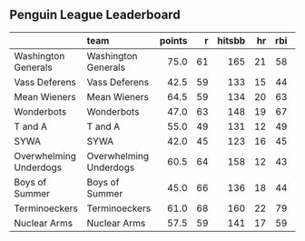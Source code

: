 ## Penguin League Leaderboard




|                       |team                   | points|  r| hitsbb| hr| rbi| sb|  w| sv|  so|      era|      whip|
|:----------------------|:----------------------|------:|--:|------:|--:|---:|--:|--:|--:|---:|--------:|---------:|
|Washington Generals    |Washington Generals    |   75.0| 61|    165| 21|  58|  4|  8|  8| 100| 2.272727| 0.8686869|
|Vass Deferens          |Vass Deferens          |   42.5| 59|    133| 15|  44|  7|  3|  2| 103| 3.830450| 1.1314879|
|Mean Wieners           |Mean Wieners           |   64.5| 59|    134| 20|  63|  4|  6|  4| 107| 2.509294| 0.9702602|
|Wonderbots             |Wonderbots             |   47.0| 63|    148| 19|  67|  7|  3|  2|  88| 4.518367| 1.3836735|
|T and A                |T and A                |   55.0| 49|    131| 12|  49| 11|  8|  2| 126| 3.765306| 1.2142857|
|SYWA                   |SYWA                   |   42.0| 45|    123| 16|  45|  8|  6|  4| 104| 4.753521| 1.2359155|
|Overwhelming Underdogs |Overwhelming Underdogs |   60.5| 64|    158| 12|  43| 10|  9|  2| 121| 4.218750| 1.2000000|
|Boys of Summer         |Boys of Summer         |   45.0| 66|    136| 18|  44|  5|  7|  2|  98| 4.312500| 1.3541667|
|Terminoeckers          |Terminoeckers          |   61.0| 68|    160| 22|  79|  2|  2|  2| 108| 3.782101| 1.2373541|
|Nuclear Arms           |Nuclear Arms           |   57.5| 59|    141| 17|  59|  5|  5|  2| 111| 3.375000| 1.1785714|


